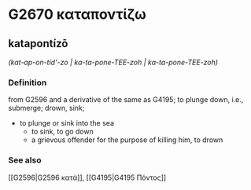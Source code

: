 # G2670 καταποντίζω

## katapontízō

_(kat-ap-on-tid'-zo | ka-ta-pone-TEE-zoh | ka-ta-pone-TEE-zoh)_

### Definition

from G2596 and a derivative of the same as G4195; to plunge down, i.e., submerge; drown, sink; 

- to plunge or sink into the sea
  - to sink, to go down
  - a grievous offender for the purpose of killing him, to drown

### See also

[[G2596|G2596 κατά]], [[G4195|G4195 Πόντος]]
